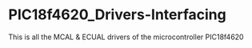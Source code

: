 # PIC18f4620_Drivers-Interfacing
This is all the MCAL &amp; ECUAL drivers of the microcontroller PIC18f4620
